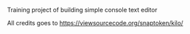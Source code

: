 Training project of building simple console text editor

All credits goes to https://viewsourcecode.org/snaptoken/kilo/
